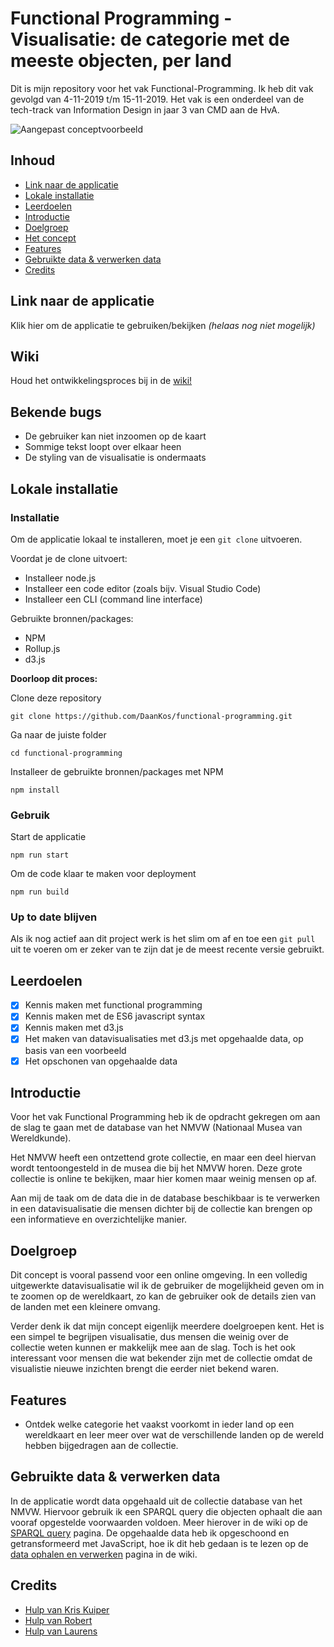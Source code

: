 # Functional Programming - Visualisatie: de categorie met de meeste objecten, per land


Dit is mijn repository voor het vak Functional-Programming. Ik heb dit vak gevolgd van 4-11-2019 t/m 15-11-2019. Het vak is een onderdeel van de tech-track van Information Design in jaar 3 van CMD aan de HvA.

![Aangepast conceptvoorbeeld](https://i.imgur.com/BmB3guS.png)

## Inhoud
* [Link naar de applicatie](#link-naar-de-applicatie)
* [Lokale installatie](#lokale-installatie)
* [Leerdoelen](#leerdoelen)
* [Introductie](#introductie)
* [Doelgroep](#doelgroep)
* [Het concept](#het-concept)
* [Features](#features)
* [Gebruikte data & verwerken data](#gebruikte-data--verwerken-data)
* [Credits](#credits)

## Link naar de applicatie
Klik hier om de applicatie te gebruiken/bekijken *(helaas nog niet mogelijk)*

## Wiki
Houd het ontwikkelingsproces bij in de [wiki!](https://github.com/DaanKos/functional-programming/wiki)

## Bekende bugs
* De gebruiker kan niet inzoomen op de kaart
* Sommige tekst loopt over elkaar heen
* De styling van de visualisatie is ondermaats

## Lokale installatie
### Installatie
Om de applicatie lokaal te installeren, moet je een ```git clone``` uitvoeren.

Voordat je de clone uitvoert:
* Installeer node.js
* Installeer een code editor (zoals bijv. Visual Studio Code)
* Installeer een CLI (command line interface)

Gebruikte bronnen/packages:
* NPM
* Rollup.js
* d3.js

**Doorloop dit proces:**

Clone deze repository
```
git clone https://github.com/DaanKos/functional-programming.git
```

Ga naar de juiste folder
```
cd functional-programming
```

Installeer de gebruikte bronnen/packages met NPM
```
npm install
```

### Gebruik
Start de applicatie
```
npm run start
```

Om de code klaar te maken voor deployment
```
npm run build
```

### Up to date blijven
Als ik nog actief aan dit project werk is het slim om af en toe een ```git pull``` uit te voeren om er zeker van te zijn dat je de meest recente versie gebruikt.

## Leerdoelen
- [x] Kennis maken met functional programming
- [x] Kennis maken met de ES6 javascript syntax
- [x] Kennis maken met d3.js
- [x] Het maken van datavisualisaties met d3.js met opgehaalde data, op basis van een voorbeeld
- [x] Het opschonen van opgehaalde data

## Introductie
Voor het vak Functional Programming heb ik de opdracht gekregen om aan de slag te gaan met de database van het NMVW (Nationaal Musea van Wereldkunde).

Het NMVW heeft een ontzettend grote collectie, en maar een deel hiervan wordt tentoongesteld in de musea die bij het NMVW horen. 
Deze grote collectie is online te bekijken, maar hier komen maar weinig mensen op af.

Aan mij de taak om de data die in de database beschikbaar is te verwerken in een datavisualisatie die mensen dichter bij de collectie kan brengen op een informatieve en overzichtelijke manier.

## Doelgroep
Dit concept is vooral passend voor een online omgeving. In een volledig uitgewerkte datavisualisatie wil ik de gebruiker de mogelijkheid geven om in te zoomen op de wereldkaart, zo kan de gebruiker ook de details zien van de landen met een kleinere omvang.

Verder denk ik dat mijn concept eigenlijk meerdere doelgroepen kent. Het is een simpel te begrijpen visualisatie, dus mensen die weinig over de collectie weten kunnen er makkelijk mee aan de slag. Toch is het ook interessant voor mensen die wat bekender zijn met de collectie omdat de visualistie nieuwe inzichten brengt die eerder niet bekend waren.

## Features
* Ontdek welke categorie het vaakst voorkomt in ieder land op een wereldkaart en leer meer over wat de verschillende landen op de wereld hebben bijgedragen aan de collectie.

## Gebruikte data & verwerken data
In de applicatie wordt data opgehaald uit de collectie database van het NMVW. Hiervoor gebruik ik een SPARQL query die objecten ophaalt die aan vooraf opgestelde voorwaarden voldoen. Meer hierover in de wiki op de [SPARQL query](https://github.com/DaanKos/functional-programming/wiki/SPARQL-query) pagina. De opgehaalde data heb ik opgeschoond en getransformeerd met JavaScript, hoe ik dit heb gedaan is te lezen op de  [data ophalen en verwerken](https://github.com/DaanKos/functional-programming/wiki/Data-ophalen-en-verwerken) pagina in de wiki.

## Credits
* [Hulp van Kris Kuiper](https://github.com/kriskuiper)
* [Hulp van Robert](https://github.com/roberrrt-s)
* [Hulp van Laurens](https://github.com/razpudding)
